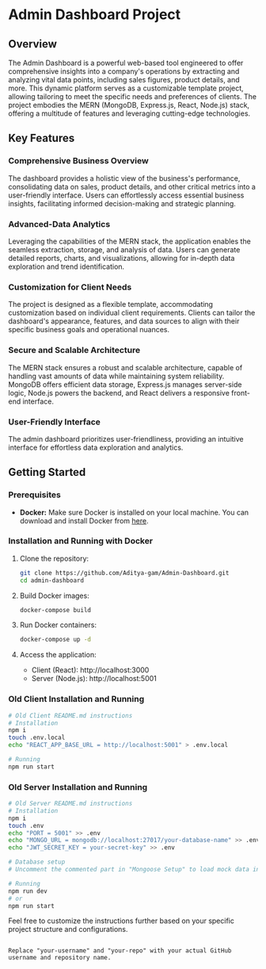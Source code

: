 
# Admin Dashboard Project

## Overview

The Admin Dashboard is a powerful web-based tool engineered to offer comprehensive insights into a company's operations by extracting and analyzing vital data points, including sales figures, product details, and more. This dynamic platform serves as a customizable template project, allowing tailoring to meet the specific needs and preferences of clients. The project embodies the MERN (MongoDB, Express.js, React, Node.js) stack, offering a multitude of features and leveraging cutting-edge technologies.

## Key Features

### Comprehensive Business Overview

The dashboard provides a holistic view of the business's performance, consolidating data on sales, product details, and other critical metrics into a user-friendly interface.
Users can effortlessly access essential business insights, facilitating informed decision-making and strategic planning.

### Advanced-Data Analytics

Leveraging the capabilities of the MERN stack, the application enables the seamless extraction, storage, and analysis of data.
Users can generate detailed reports, charts, and visualizations, allowing for in-depth data exploration and trend identification.

### Customization for Client Needs

The project is designed as a flexible template, accommodating customization based on individual client requirements.
Clients can tailor the dashboard's appearance, features, and data sources to align with their specific business goals and operational nuances.

### Secure and Scalable Architecture

The MERN stack ensures a robust and scalable architecture, capable of handling vast amounts of data while maintaining system reliability.
MongoDB offers efficient data storage, Express.js manages server-side logic, Node.js powers the backend, and React delivers a responsive front-end interface.

### User-Friendly Interface

The admin dashboard prioritizes user-friendliness, providing an intuitive interface for effortless data exploration and analytics.

## Getting Started

### Prerequisites

- **Docker:**
  Make sure Docker is installed on your local machine. You can download and install Docker from [here](https://www.docker.com/get-started).

### Installation and Running with Docker

1. Clone the repository:

   ```bash
   git clone https://github.com/Aditya-gam/Admin-Dashboard.git
   cd admin-dashboard
   ```

2. Build Docker images:

   ```bash
   docker-compose build
   ```

3. Run Docker containers:

   ```bash
   docker-compose up -d
   ```

4. Access the application:

   - Client (React): http://localhost:3000
   - Server (Node.js): http://localhost:5001

### Old Client Installation and Running

```bash
# Old Client README.md instructions
# Installation
npm i
touch .env.local
echo "REACT_APP_BASE_URL = http://localhost:5001" > .env.local

# Running
npm run start
```

### Old Server Installation and Running

```bash
# Old Server README.md instructions
# Installation
npm i
touch .env
echo "PORT = 5001" >> .env
echo "MONGO_URL = mongodb://localhost:27017/your-database-name" >> .env
echo "JWT_SECRET_KEY = your-secret-key" >> .env

# Database setup
# Uncomment the commented part in "Mongoose Setup" to load mock data into the database

# Running
npm run dev
# or
npm run start
```

Feel free to customize the instructions further based on your specific project structure and configurations.
```

Replace "your-username" and "your-repo" with your actual GitHub username and repository name.
